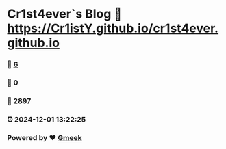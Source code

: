 # Cr1st4ever`s Blog :link: https://Cr1istY.github.io/cr1st4ever.github.io 
### :page_facing_up: [6](https://Cr1istY.github.io/cr1st4ever.github.io/tag.html) 
### :speech_balloon: 0 
### :hibiscus: 2897 
### :alarm_clock: 2024-12-01 13:22:25 
### Powered by :heart: [Gmeek](https://github.com/Meekdai/Gmeek)

